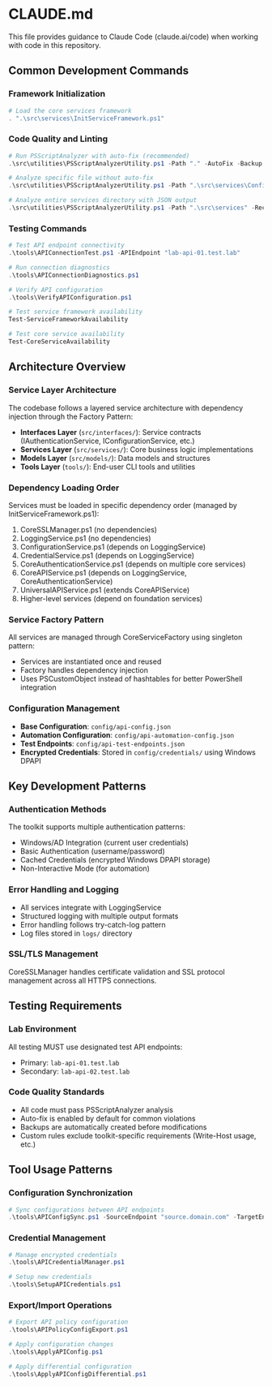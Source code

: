 # CLAUDE.md

This file provides guidance to Claude Code (claude.ai/code) when working with code in this repository.

## Common Development Commands

### Framework Initialization
```powershell
# Load the core services framework
. ".\src\services\InitServiceFramework.ps1"
```

### Code Quality and Linting
```powershell
# Run PSScriptAnalyzer with auto-fix (recommended)
.\src\utilities\PSScriptAnalyzerUtility.ps1 -Path "." -AutoFix -Backup

# Analyze specific file without auto-fix
.\src\utilities\PSScriptAnalyzerUtility.ps1 -Path ".\src\services\ConfigurationService.ps1" -Severity Error

# Analyze entire services directory with JSON output
.\src\utilities\PSScriptAnalyzerUtility.ps1 -Path ".\src\services" -Recurse -OutputFormat JSON -OutputPath ".\logs\analysis.json"
```

### Testing Commands
```powershell
# Test API endpoint connectivity
.\tools\APIConnectionTest.ps1 -APIEndpoint "lab-api-01.test.lab"

# Run connection diagnostics
.\tools\APIConnectionDiagnostics.ps1

# Verify API configuration
.\tools\VerifyAPIConfiguration.ps1

# Test service framework availability
Test-ServiceFrameworkAvailability

# Test core service availability
Test-CoreServiceAvailability
```

## Architecture Overview

### Service Layer Architecture
The codebase follows a layered service architecture with dependency injection through the Factory Pattern:

- **Interfaces Layer** (`src/interfaces/`): Service contracts (IAuthenticationService, IConfigurationService, etc.)
- **Services Layer** (`src/services/`): Core business logic implementations
- **Models Layer** (`src/models/`): Data models and structures
- **Tools Layer** (`tools/`): End-user CLI tools and utilities

### Dependency Loading Order
Services must be loaded in specific dependency order (managed by InitServiceFramework.ps1):
1. CoreSSLManager.ps1 (no dependencies)
2. LoggingService.ps1 (no dependencies)
3. ConfigurationService.ps1 (depends on LoggingService)
4. CredentialService.ps1 (depends on LoggingService)
5. CoreAuthenticationService.ps1 (depends on multiple core services)
6. CoreAPIService.ps1 (depends on LoggingService, CoreAuthenticationService)
7. UniversalAPIService.ps1 (extends CoreAPIService)
8. Higher-level services (depend on foundation services)

### Service Factory Pattern
All services are managed through CoreServiceFactory using singleton pattern:
- Services are instantiated once and reused
- Factory handles dependency injection
- Uses PSCustomObject instead of hashtables for better PowerShell integration

### Configuration Management
- **Base Configuration**: `config/api-config.json`
- **Automation Configuration**: `config/api-automation-config.json`
- **Test Endpoints**: `config/api-test-endpoints.json`
- **Encrypted Credentials**: Stored in `config/credentials/` using Windows DPAPI

## Key Development Patterns

### Authentication Methods
The toolkit supports multiple authentication patterns:
- Windows/AD Integration (current user credentials)
- Basic Authentication (username/password)
- Cached Credentials (encrypted Windows DPAPI storage)
- Non-Interactive Mode (for automation)

### Error Handling and Logging
- All services integrate with LoggingService
- Structured logging with multiple output formats
- Error handling follows try-catch-log pattern
- Log files stored in `logs/` directory

### SSL/TLS Management
CoreSSLManager handles certificate validation and SSL protocol management across all HTTPS connections.

## Testing Requirements

### Lab Environment
All testing MUST use designated test API endpoints:
- Primary: `lab-api-01.test.lab`
- Secondary: `lab-api-02.test.lab`

### Code Quality Standards
- All code must pass PSScriptAnalyzer analysis
- Auto-fix is enabled by default for common violations
- Backups are automatically created before modifications
- Custom rules exclude toolkit-specific requirements (Write-Host usage, etc.)

## Tool Usage Patterns

### Configuration Synchronization
```powershell
# Sync configurations between API endpoints
.\tools\APIConfigSync.ps1 -SourceEndpoint "source.domain.com" -TargetEndpoint "target.domain.com"
```

### Credential Management
```powershell
# Manage encrypted credentials
.\tools\APICredentialManager.ps1

# Setup new credentials
.\tools\SetupAPICredentials.ps1
```

### Export/Import Operations
```powershell
# Export API policy configuration
.\tools\APIPolicyConfigExport.ps1

# Apply configuration changes
.\tools\ApplyAPIConfig.ps1

# Apply differential configuration
.\tools\ApplyAPIConfigDifferential.ps1
```
